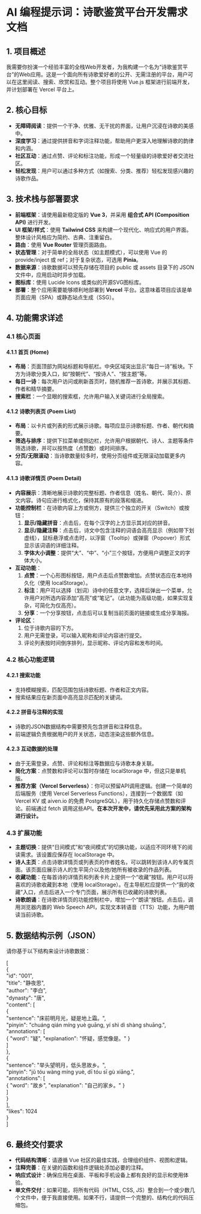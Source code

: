 # **AI 编程提示词：诗歌鉴赏平台开发需求文档**

## **1\. 项目概述**

我需要你扮演一个经验丰富的全栈Web开发者，为我构建一个名为“诗歌鉴赏平台”的Web应用。这是一个面向所有诗歌爱好者的公开、无需注册的平台，用户可以在这里阅读、搜索、欣赏和互动。整个项目将使用 Vue.js 框架进行前端开发，并计划部署在 Vercel 平台上。

## **2\. 核心目标**

* **无障碍阅读**：提供一个干净、优雅、无干扰的界面，让用户沉浸在诗歌的美感中。  
* **深度学习**：通过提供拼音和字词注释功能，帮助用户更深入地理解诗歌的韵律和内涵。  
* **社区互动**：通过点赞、评论和标注功能，形成一个轻量级的诗歌爱好者交流社区。  
* **轻松发现**：用户可以通过多种方式（如搜索、分类、推荐）轻松发现感兴趣的诗歌作品。

## **3\. 技术栈与部署要求**

* **前端框架**：请使用最新稳定版的 **Vue 3**，并采用 **组合式 API (Composition API)** 进行开发。  
* **UI 框架/样式**：使用 **Tailwind CSS** 来构建一个现代化、响应式的用户界面。整体设计风格应为简约、古典、注重留白。  
* **路由**：使用 **Vue Router** 管理页面路由。  
* **状态管理**：对于简单的全局状态（如主题模式），可以使用 Vue 的 provide/inject 或 ref；对于复杂状态，可选用 **Pinia**。  
* **数据来源**：诗歌数据可以预先存储在项目的 public 或 assets 目录下的 JSON 文件中，应用启动时异步加载。  
* **图标库**：使用 Lucide Icons 或类似的开源SVG图标库。  
* **部署**：整个应用需要能够顺利地部署到 **Vercel** 平台。这意味着项目应该是单页面应用（SPA）或静态站点生成（SSG）。

## **4\. 功能需求详述**

### **4.1 核心页面**

#### **4.1.1 首页 (Home)**

* **布局**：页面顶部为网站标题和导航栏。中央区域突出显示“每日一诗”板块。下方为诗歌分类入口，如“按朝代”、“按诗人”、“按主题”等。  
* **每日一诗**：每次用户访问或刷新首页时，随机推荐一首诗歌，并展示其标题、作者和精华摘要。  
* **搜索栏**：一个显眼的搜索框，允许用户输入关键词进行全局搜索。

#### **4.1.2 诗歌列表页 (Poem List)**

* **布局**：以卡片或列表的形式展示诗歌。每项应显示诗歌标题、作者、朝代和摘要。  
* **筛选与排序**：提供下拉菜单或侧边栏，允许用户根据朝代、诗人、主题等条件筛选诗歌，并可以按热度（点赞数）或时间排序。  
* **分页/无限滚动**：当诗歌数量较多时，使用分页组件或无限滚动加载更多内容。

#### **4.1.3 诗歌详情页 (Poem Detail)**

* **内容展示**：清晰地展示诗歌的完整标题、作者信息（姓名、朝代、简介）、原文内容。诗句应进行格式化，保持其原有的段落和缩进。  
* **功能控制栏**：在诗歌内容上方或侧方，提供三个独立的开关（Switch）或按钮：  
  1. **显示/隐藏拼音**：点击后，在每个汉字的上方显示其对应的拼音。  
  2. **显示/隐藏注释**：点击后，诗文中包含注释的词语会高亮显示（例如带下划虚线），鼠标悬浮或点击时，以浮窗（Tooltip）或弹窗（Popover）形式显示该词语的详细注释。  
  3. **字体大小调整**：提供“大”、“中”、“小”三个按钮，方便用户调整正文的字体大小。  
* **互动功能**：  
  1. **点赞**：一个心形图标按钮，用户点击后点赞数增加。点赞状态应在本地持久化（使用 localStorage）。  
  2. **标注**：用户可以选择（划词）诗中的任意文字，选择后弹出一个菜单，允许用户对所选内容添加“高亮”或“笔记”。（此功能为高级功能，如果实现复杂，可简化为仅高亮）。  
  3. **分享**：一个分享按钮，点击后可以复制当前页面的链接或生成分享海报。  
* **评论区**：  
  1. 位于诗歌内容的下方。  
  2. 用户无需登录，可以输入昵称和评论内容进行提交。  
  3. 评论列表按时间倒序排列，显示昵称、评论内容和发布时间。

### **4.2 核心功能逻辑**

#### **4.2.1 搜索功能**

* 支持模糊搜索，匹配范围包括诗歌标题、作者和正文内容。  
* 搜索结果应在新页面中高亮显示匹配的关键词。

#### **4.2.2 拼音与注释的实现**

* 诗歌的JSON数据结构中需要预先包含拼音和注释信息。  
* 前端逻辑负责根据用户的开关状态，动态渲染这些额外信息。

#### **4.2.3 互动数据的处理**

* 由于无需登录，点赞、评论和标注等数据应与诗歌本身关联。  
* **简化方案**：点赞数和评论可以暂时存储在 localStorage 中，但这只是单机版。  
* **推荐方案（Vercel Serverless）**：你可以预留API调用逻辑。创建一个简单的后端服务（使用 Vercel Serverless Functions），连接到一个数据库（如 Vercel KV 或 aiven.io 的免费 PostgreSQL），用于持久化存储点赞数和评论。前端通过 fetch 调用这些API。**在本次开发中，请优先采用此方案的架构进行设计。**

### **4.3 扩展功能**

* **主题切换**：提供“日间模式”和“夜间模式”的切换功能，以适应不同环境下的阅读需求。该设置应保存在 localStorage 中。  
* **诗人主页**：点击诗歌详情页或列表页的作者姓名，可以跳转到该诗人的专属页面。该页面应展示诗人的生平简介以及他/她所有被收录的作品列表。  
* **收藏功能**：在每首诗的详情页和列表卡片上提供一个“收藏”按钮。用户可以将喜欢的诗歌收藏到本地（使用 localStorage）。在主导航栏应提供一个“我的收藏”入口，点击后进入一个专门页面，展示所有已收藏的诗歌列表。  
* **诗歌朗诵**：在诗歌详情页的功能控制栏中，增加一个“朗读”按钮。点击后，调用浏览器内置的 Web Speech API，实现文本转语音（TTS）功能，为用户朗读当前诗歌。

## **5\. 数据结构示例（JSON）**

请你基于以下结构来设计诗歌数据：

\[  
  {  
    "id": "001",  
    "title": "静夜思",  
    "author": "李白",  
    "dynasty": "唐",  
    "content": \[  
      {  
        "sentence": "床前明月光，疑是地上霜。",  
        "pinyin": "chuáng qián míng yuè guāng, yí shì dì shàng shuāng.",  
        "annotations": \[  
          { "word": "疑", "explanation": "怀疑，感觉像是。" }  
        \]  
      },  
      {  
        "sentence": "举头望明月，低头思故乡。",  
        "pinyin": "jǔ tóu wàng míng yuè, dī tóu sī gù xiāng.",  
        "annotations": \[  
          { "word": "故乡", "explanation": "自己的家乡。" }  
        \]  
      }  
    \],  
    "likes": 1024  
  }  
\]

## **6\. 最终交付要求**

* **代码结构清晰**：请遵循 Vue 社区的最佳实践，合理组织组件、视图和逻辑。  
* **注释完善**：在关键的函数和组件逻辑处添加必要的注释。  
* **响应式设计**：确保应用在桌面、平板和手机设备上都有良好的显示和使用体验。  
* **单文件交付**：如果可能，将所有代码（HTML, CSS, JS）整合到一个或少数几个文件中，便于我直接使用。如果不行，请提供一个完整的、结构化的代码压缩包。